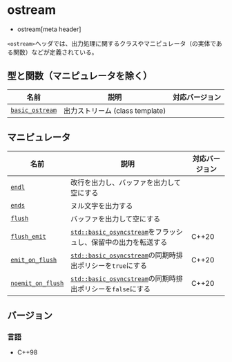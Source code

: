 # ostream
* ostream[meta header]

`<ostream>`ヘッダでは、出力処理に関するクラスやマニピュレータ（の実体である関数）などが定義されている。

## 型と関数（マニピュレータを除く）

| 名前                                        | 説明                                                                     | 対応バージョン |
|---------------------------------------------|--------------------------------------------------------------------------|----------------|
| [`basic_ostream`](ostream/basic_ostream.md) | 出力ストリーム (class template)                                          |                |

## マニピュレータ

| 名前                                        | 説明                                                                     | 対応バージョン |
|---------------------------------------------|--------------------------------------------------------------------------|----------------|
| [`endl`](ostream/endl.md)                   | 改行を出力し、バッファを出力して空にする |       |
| [`ends`](ostream/ends.md)                   | ヌル文字を出力する                        |       |
| [`flush`](ostream/flush.md)                 | バッファを出力して空にする                |       |
| [`flush_emit`](ostream/flush_emit.md)       | [`std::basic_osyncstream`](syncstream/basic_osyncstream.md)をフラッシュし、保留中の出力を転送する | C++20 |
| [`emit_on_flush`](ostream/emit_on_flush.md) | [`std::basic_osyncstream`](syncstream/basic_osyncstream.md)の同期時排出ポリシーを`true`にする | C++20 |
| [`noemit_on_flush`](ostream/noemit_on_flush.md) | [`std::basic_osyncstream`](syncstream/basic_osyncstream.md)の同期時排出ポリシーを`false`にする | C++20 |

## バージョン
### 言語
- C++98
